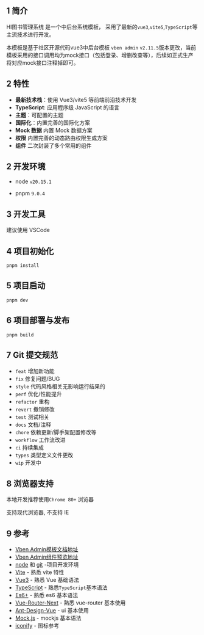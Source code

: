 
## 1 简介

HI图书管理系统 是一个中后台系统模板， 采用了最新的`vue3`,`vite5`,`TypeScript`等主流技术进行开发。

本模板是基于社区开源代码vue3中后台模板 `vben admin` `v2.11.5`版本更改，当前模板采用的接口调用均为mock接口（包括登录、增删改查等），后续如正式生产将对应mock接口注释掉即可。

## 2 特性

- **最新技术栈**：使用 Vue3/vite5 等前端前沿技术开发
- **TypeScript**: 应用程序级 JavaScript 的语言
- **主题**：可配置的主题
- **国际化**：内置完善的国际化方案
- **Mock 数据** 内置 Mock 数据方案
- **权限** 内置完善的动态路由权限生成方案
- **组件** 二次封装了多个常用的组件

## 2 开发环境

- node  `v20.15.1`

- pnpm `9.0.4`

## 3 开发工具

建议使用 VSCode

## 4 项目初始化

```
pnpm install
```

## 5 项目启动

```
pnpm dev
```

## 6 项目部署与发布

```
pnpm build
```

## 7 Git 提交规范

  - `feat` 增加新功能
  - `fix` 修复问题/BUG
  - `style` 代码风格相关无影响运行结果的
  - `perf` 优化/性能提升
  - `refactor` 重构
  - `revert` 撤销修改
  - `test` 测试相关
  - `docs` 文档/注释
  - `chore` 依赖更新/脚手架配置修改等
  - `workflow` 工作流改进
  - `ci` 持续集成
  - `types` 类型定义文件更改
  - `wip` 开发中

## 8 浏览器支持

本地开发推荐使用`Chrome 80+` 浏览器

支持现代浏览器, 不支持 IE

## 9 参考

- [Vben Admin模板文档地址](https://doc.vvbin.cn/guide/introduction.html)
- [Vben Admin组件预览地址](https://v2.vben.pro/#/dashboard/analysis)
- [node](http://nodejs.org/) 和 [git](https://git-scm.com/) -项目开发环境
- [Vite](https://vitejs.dev/) - 熟悉 vite 特性
- [Vue3](https://v3.vuejs.org/) - 熟悉 Vue 基础语法
- [TypeScript](https://www.typescriptlang.org/) - 熟悉`TypeScript`基本语法
- [Es6+](http://es6.ruanyifeng.com/) - 熟悉 es6 基本语法
- [Vue-Router-Next](https://next.router.vuejs.org/) - 熟悉 vue-router 基本使用
- [Ant-Design-Vue](https://antdv.com/docs/vue/introduce-cn/) - ui 基本使用
- [Mock.js](https://github.com/nuysoft/Mock) - mockjs 基本语法
- [iconify](https://icon-sets.iconify.design/) - 图标参考
